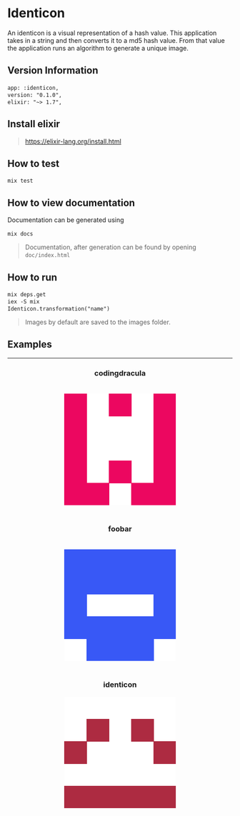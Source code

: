 # Identicon
An identicon is a visual representation of a hash value. This application takes in a string and then converts it to a md5 hash value. From that value the application runs an algorithm to generate a unique image.

## Version Information
```
app: :identicon,
version: "0.1.0",
elixir: "~> 1.7",
```

## Install elixir
> https://elixir-lang.org/install.html

## How to test
```
mix test
```

## How to view documentation
Documentation can be generated using
```
mix docs
```
> Documentation, after generation can be found by opening `doc/index.html`

## How to run
```
mix deps.get
iex -S mix
Identicon.transformation("name")
```

> Images by default are saved to the images folder.

## Examples
---
<div align=center>

### **codingdracula** <br> <br>
![codingdracula](images/codingdracula.png)
<br> <br>
### **foobar** <br> <br>
![foobar](images/foobar.png)
<br><br>
### **identicon**
![identicon](images/identicon.png)

</div>
